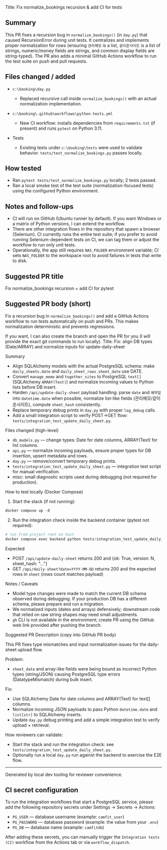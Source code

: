 Title: Fix normalize_bookings recursion & add CI for tests

Summary
-------
This PR fixes a recursion bug in `normalize_bookings()` (in `day.py`) that caused RecursionError during unit tests. It centralizes and implements proper normalization for rows (ensuring `관리메모` is a list, `같이온사이트` is a list of strings, numeric/money fields are strings, and common display fields are string-typed). The PR also adds a minimal GitHub Actions workflow to run the test suite on push and pull requests.

Files changed / added
--------------------
- `c:\booking\day.py`
  - Replaced recursive call inside `normalize_bookings()` with an actual normalization implementation.

- `c:\booking\.github\workflows\python-tests.yml`
  - New CI workflow: installs dependencies from `requirements.txt` (if present) and runs `pytest` on Python 3.11.

- Tests
  - Existing tests under `c:\booking\tests` were used to validate behavior. `tests/test_normalize_bookings.py` passes locally.

How tested
----------
- Ran `pytest tests/test_normalize_bookings.py` locally; 2 tests passed.
- Ran a local smoke test of the test suite (normalization-focused tests) using the configured Python environment.

Notes and follow-ups
--------------------
- CI will run on GitHub (Ubuntu runner by default). If you want Windows or a matrix of Python versions, I can extend the workflow.
- There are other integration flows in the repository that spawn a browser (Selenium). CI currently runs the entire test suite; if you prefer to avoid running Selenium-dependent tests on CI, we can tag them or adjust the workflow to run only unit tests.
- Operationally, the app still requires `NAS_FOLDER` environment variable; CI sets `NAS_FOLDER` to the workspace root to avoid failures in tests that write to disk.

Suggested PR title
------------------
Fix normalize_bookings recursion + add CI for pytest

Suggested PR body (short)
-------------------------
Fix a recursion bug in `normalize_bookings()` and add a GitHub Actions workflow to run tests automatically on push and PRs. This makes normalization deterministic and prevents regressions.

If you want, I can also create the branch and open the PR for you (I will provide the exact git commands to run locally).
Title: Fix: align DB types (Date/ARRAY) and normalize inputs for update-daily-sheet

Summary

- Align SQLAlchemy models with the actual PostgreSQL schema: make `daily_sheets.date` and `daily_sheet_rows.sheet_date` use DATE.
- Convert `manage_memo` and `together_sites` to PostgreSQL `text[]` (SQLAlchemy `ARRAY(Text)`) and normalize incoming values to Python lists before DB insert.
- Harden `/api/update-daily-sheet` payload handling: parse `date` and `예약일` into `datetime.date` when possible, normalize list-like fields (관리메모/같이온사이트), compute `sheet_hash` consistently.
- Replace temporary debug prints in `day.py` with proper `log_debug` calls.
- Add a small integration script to verify POST->GET flow: `tests/integration_test_update_daily_sheet.py`.

Files changed (high-level)

- `db_models.py` — change types: Date for date columns, ARRAY(Text) for list columns.
- `api.py` — normalize incoming payloads, ensure proper types for DB insertion, upsert metadata and rows.
- `day.py` — remove/convert temporary debug prints.
- `tests/integration_test_update_daily_sheet.py` — integration test script for manual verification.
- misc: small diagnostic scripts used during debugging (not required for production).

How to test locally (Docker Compose)

1. Start the stack (if not running):

```powershell
docker compose up -d
```

2. Run the integration check inside the backend container (pytest not required):

```powershell
# run from project root on host
docker compose exec backend python tests/integration_test_update_daily_sheet.py
```

Expected

- POST `/api/update-daily-sheet` returns 200 and {ok: True, version: N, sheet_hash: "..."}
- GET `/api/daily-sheet?date=YYYY-MM-DD` returns 200 and the expected rows in `sheet` (rows count matches payload)

Notes / Caveats

- Model type changes were made to match the current DB schema observed during debugging. If your production DB has a different schema, please prepare and run a migration.
- We normalized inputs (dates and arrays) defensively; downstream code that relied on raw string shapes may need small adjustments.
- `gh` CLI is not available in the environment; create PR using the GitHub web link provided after pushing the branch.

Suggested PR Description (copy into GitHub PR body)

This PR fixes type mismatches and input normalization issues for the daily-sheet upload flow.

Problem:
- `sheet_date` and array-like fields were being bound as incorrect Python types (string/JSON) causing PostgreSQL type errors (DatatypeMismatch) during bulk insert.

Fix:
- Use SQLAlchemy Date for date columns and ARRAY(Text) for text[] columns.
- Normalize incoming JSON payloads to pass Python `datetime.date` and `list[str]` to SQLAlchemy inserts.
- Update `day.py` debug printing and add a simple integration test to verify upload + retrieval.

How reviewers can validate:
- Start the stack and run the integration check: see `tests/integration_test_update_daily_sheet.py`.
- Optionally run a local `day.py` run against the backend to exercise the E2E flow.


---

Generated by local dev tooling for reviewer convenience.

CI secret configuration
------------------------

To run the integration workflows that start a PostgreSQL service, please add the following repository secrets under Settings → Secrets → Actions:

- `PG_USER` — database username (example: `camfit_user`)
- `PG_PASSWORD` — database password (example: the value from your `.env`)
- `PG_DB` — database name (example: `camfitdb`)

After adding these secrets, you can manually trigger the `Integration tests (CI)` workflow from the Actions tab or via `workflow_dispatch`.
